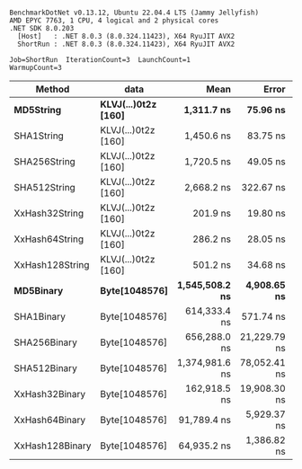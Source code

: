 ```

BenchmarkDotNet v0.13.12, Ubuntu 22.04.4 LTS (Jammy Jellyfish)
AMD EPYC 7763, 1 CPU, 4 logical and 2 physical cores
.NET SDK 8.0.203
  [Host]   : .NET 8.0.3 (8.0.324.11423), X64 RyuJIT AVX2
  ShortRun : .NET 8.0.3 (8.0.324.11423), X64 RyuJIT AVX2

Job=ShortRun  IterationCount=3  LaunchCount=1  
WarmupCount=3  

```
| Method          | data                | Mean           | Error        | StdDev      | Min            | Max            | Gen0   | Allocated |
|---------------- |-------------------- |---------------:|-------------:|------------:|---------------:|---------------:|-------:|----------:|
| **MD5String**       | **KLVJ(...)0t2z [160]** |     **1,311.7 ns** |     **75.96 ns** |     **4.16 ns** |     **1,308.0 ns** |     **1,316.2 ns** | **0.0134** |    **1128 B** |
| SHA1String      | KLVJ(...)0t2z [160] |     1,450.6 ns |     83.75 ns |     4.59 ns |     1,447.1 ns |     1,455.8 ns | 0.0153 |    1416 B |
| SHA256String    | KLVJ(...)0t2z [160] |     1,720.5 ns |     49.05 ns |     2.69 ns |     1,717.8 ns |     1,723.2 ns | 0.0210 |    1856 B |
| SHA512String    | KLVJ(...)0t2z [160] |     2,668.2 ns |    322.67 ns |    17.69 ns |     2,653.4 ns |     2,687.8 ns | 0.0381 |    3240 B |
| XxHash32String  | KLVJ(...)0t2z [160] |       201.9 ns |     19.80 ns |     1.09 ns |       200.7 ns |       202.7 ns | 0.0069 |     584 B |
| XxHash64String  | KLVJ(...)0t2z [160] |       286.2 ns |     28.05 ns |     1.54 ns |       284.7 ns |       287.7 ns | 0.0086 |     728 B |
| XxHash128String | KLVJ(...)0t2z [160] |       501.2 ns |     34.68 ns |     1.90 ns |       499.6 ns |       503.3 ns | 0.0134 |    1128 B |
| **MD5Binary**       | **Byte[1048576]**       | **1,545,508.2 ns** |  **4,908.65 ns** |   **269.06 ns** | **1,545,237.8 ns** | **1,545,775.9 ns** |      **-** |      **41 B** |
| SHA1Binary      | Byte[1048576]       |   614,333.4 ns |    571.74 ns |    31.34 ns |   614,299.3 ns |   614,360.9 ns |      - |      49 B |
| SHA256Binary    | Byte[1048576]       |   656,288.0 ns | 21,229.79 ns | 1,163.68 ns |   655,131.3 ns |   657,458.6 ns |      - |      57 B |
| SHA512Binary    | Byte[1048576]       | 1,374,981.6 ns | 78,052.41 ns | 4,278.32 ns | 1,372,211.3 ns | 1,379,909.1 ns |      - |      89 B |
| XxHash32Binary  | Byte[1048576]       |   162,918.5 ns | 19,908.30 ns | 1,091.24 ns |   162,166.5 ns |   164,170.1 ns |      - |      32 B |
| XxHash64Binary  | Byte[1048576]       |    91,789.4 ns |  5,929.37 ns |   325.01 ns |    91,422.7 ns |    92,041.7 ns |      - |      32 B |
| XxHash128Binary | Byte[1048576]       |    64,935.2 ns |  1,386.82 ns |    76.02 ns |    64,886.5 ns |    65,022.8 ns |      - |      40 B |
